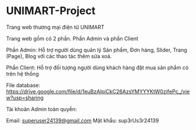 # UNIMART-Project
Trang web thương mại điện tử UNIMART

Trang web gồm có 2 phần. Phần Admin và phần Client

Phần Admin: Hỗ trợ người dùng quản lý Sản phẩm, Đơn hàng, Slider, Trang (Page), Blog với các thao tác thêm sửa xoá.

Phần Client: Hỗ trợ đối tượng người dùng khách hàng đặt mua sản phẩm có trên hệ thống

File database: https://drive.google.com/file/d/1euBzAlpiCkC26AzsYMYYYKtW0zifePc_/view?usp=sharing

Tài khoản Admin toàn quyền:

Email: superuser24139@gmail.com
Mật khẩu: sup3rUs3r24139
